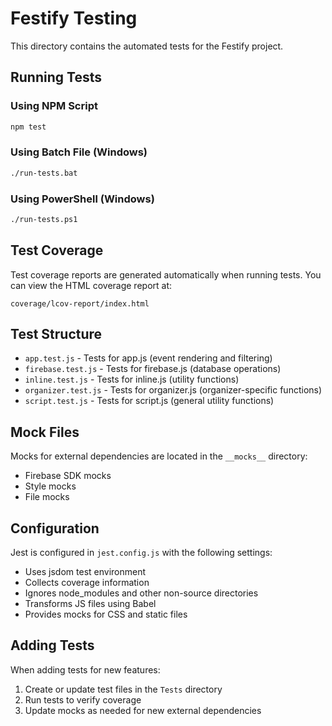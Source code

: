 # Festify Testing

This directory contains the automated tests for the Festify project.

## Running Tests

### Using NPM Script
```bash
npm test
```

### Using Batch File (Windows)
```bash
./run-tests.bat
```

### Using PowerShell (Windows)
```bash
./run-tests.ps1
```

## Test Coverage

Test coverage reports are generated automatically when running tests. You can view the HTML coverage report at:
```
coverage/lcov-report/index.html
```

## Test Structure

- `app.test.js` - Tests for app.js (event rendering and filtering)
- `firebase.test.js` - Tests for firebase.js (database operations)
- `inline.test.js` - Tests for inline.js (utility functions)
- `organizer.test.js` - Tests for organizer.js (organizer-specific functions)
- `script.test.js` - Tests for script.js (general utility functions)

## Mock Files

Mocks for external dependencies are located in the `__mocks__` directory:

- Firebase SDK mocks
- Style mocks
- File mocks

## Configuration

Jest is configured in `jest.config.js` with the following settings:

- Uses jsdom test environment
- Collects coverage information
- Ignores node_modules and other non-source directories
- Transforms JS files using Babel
- Provides mocks for CSS and static files

## Adding Tests

When adding tests for new features:

1. Create or update test files in the `Tests` directory
2. Run tests to verify coverage
3. Update mocks as needed for new external dependencies 
